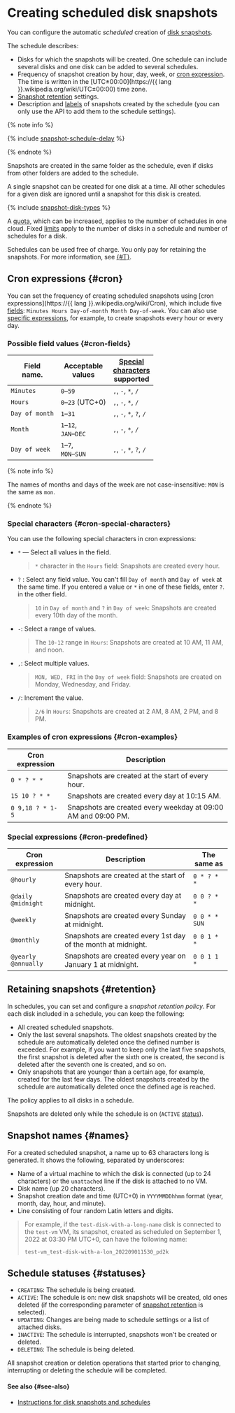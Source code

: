 # Creating scheduled disk snapshots

You can configure the automatic _scheduled_ creation of [disk snapshots](snapshot.md).

The schedule describes:

* Disks for which the snapshots will be created. One schedule can include several disks and one disk can be added to several schedules.
* Frequency of snapshot creation by hour, day, week, or [cron expression](#cron). The time is written in the [UTC±00:00](https://{{ lang }}.wikipedia.org/wiki/UTC±00:00) time zone.
* [Snapshot retention](#retention) settings.
* Description and [labels](../../resource-manager/concepts/labels.md) of snapshots created by the schedule (you can only use the API to add them to the schedule settings).

{% note info %}

{% include [snapshot-schedule-delay](../../_includes/compute/snapshot-schedule-delay.md) %}

{% endnote %}

Snapshots are created in the same folder as the schedule, even if disks from other folders are added to the schedule.

A single snapshot can be created for one disk at a time. All other schedules for a given disk are ignored until a snapshot for this disk is created.

{% include [snapshot-disk-types](../../_includes/compute/snapshot-disk-types.md) %}

A [quota](limits.md#compute-quotas), which can be increased, applies to the number of schedules in one cloud. Fixed [limits](limits.md#compute-limits-snapshot-schedule) apply to the number of disks in a schedule and number of schedules for a disk.

Schedules can be used free of charge. You only pay for retaining the snapshots. For more information, see [{#T}](../pricing.md).


## Cron expressions {#cron}

You can set the frequency of creating scheduled snapshots using [cron expressions](https://{{ lang }}.wikipedia.org/wiki/Cron), which include five [fields](#cron-fields): `Minutes Hours Day-of-month Month Day-of-week`. You can also use [specific expressions](#cron-predefined), for example, to create snapshots every hour or every day.


### Possible field values {#cron-fields}

| Field <br>name. | Acceptable <br>values | [Special <br>characters](#cron-special-characters) <br>supported |
|----|----|----|
| `Minutes` | `0`–`59` | `,`, `-`, `*`, `/` |
| `Hours` | `0`–`23` (UTC+0) | `,`, `-`, `*`, `/` |
| `Day of month` | `1`–`31` | `,`, `-`, `*`, `?`, `/` |
| `Month` | `1`–`12`, <br>`JAN`–`DEC` | `,`, `-`, `*`, `/` |
| `Day of week` | `1`–`7`, <br>`MON`–`SUN` | `,`, `-`, `*`, `?`, `/` |

{% note info %}

The names of months and days of the week are not case-insensitive: `MON` is the same as `mon`.

{% endnote %}


### Special characters {#cron-special-characters}

You can use the following special characters in cron expressions:

* `*` — Select all values in the field.

   > `*` character in the `Hours` field: Snapshots are created every hour.

* `?` : Select any field value. You can't fill `Day of month` and `Day of week` at the same time. If you entered a value or `*` in one of these fields, enter `?`. in the other field.

   > `10` in `Day of month` and `?` in `Day of week`: Snapshots are created every 10th day of the month.

* `-`: Select a range of values.

   > The `10-12` range in `Hours`: Snapshots are created at 10 AM, 11 AM, and noon.

* `,`: Select multiple values.

   > `MON, WED, FRI` in the `Day of week` field: Snapshots are created on Monday, Wednesday, and Friday.

* `/`: Increment the value.

   > `2/6` in `Hours`: Snapshots are created at 2 AM, 8 AM, 2 PM, and 8 PM.


### Examples of cron expressions {#cron-examples}

| Cron expression | Description |
|----|----|
| `0 * ? * *` | Snapshots are created at the start of every hour. |
| `15 10 ? * *` | Snapshots are created every day at 10:15 AM. |
| `0 9,18 ? * 1-5` | Snapshots are created every weekday at 09:00 AM and 09:00 PM. |


### Special expressions {#cron-predefined}

| Cron expression | Description | The same as |
| --- | --- | --- |
| `@hourly` | Snapshots are created at the start of every hour. | `0 * ? * *` |
| `@daily`<br>`@midnight` | Snapshots are created every day at midnight. | `0 0 ? * *` |
| `@weekly` | Snapshots are created every Sunday at midnight. | `0 0 * * SUN` |
| `@monthly` | Snapshots are created every 1st day of the month at midnight. | `0 0 1 * *` |
| `@yearly`<br>`@annually` | Snapshots are created every year on January 1 at midnight. | `0 0 1 1 *` |


## Retaining snapshots {#retention}

In schedules, you can set and configure a _snapshot retention policy_. For each disk included in a schedule, you can keep the following:

* All created scheduled snapshots.
* Only the last several snapshots. The oldest snapshots created by the schedule are automatically deleted once the defined number is exceeded. For example, if you want to keep only the last five snapshots, the first snapshot is deleted after the sixth one is created, the second is deleted after the seventh one is created, and so on.
* Only snapshots that are younger than a certain age, for example, created for the last few days. The oldest snapshots created by the schedule are automatically deleted once the defined age is reached.

The policy applies to all disks in a schedule.

Snapshots are deleted only while the schedule is on (`ACTIVE` [status](#statuses)).


## Snapshot names {#names}

For a created scheduled snapshot, a name up to 63 characters long is generated. It shows the following, separated by underscores:

* Name of a virtual machine to which the disk is connected (up to 24 characters) or the `unattached` line if the disk is attached to no VM.
* Disk name (up 20 characters).
* Snapshot creation date and time (UTC+0) in `YYYYMMDDhhmm` format (year, month, day, hour, and minute).
* Line consisting of four random Latin letters and digits.

> For example, if the `test-disk-with-a-long-name` disk is connected to the `test-vm` VM, its snapshot, created as scheduled on September 1, 2022 at 03:30 PM UTC+0, can have the following name:
>
> ```
> test-vm_test-disk-with-a-lon_202209011530_pd2k
> ```

## Schedule statuses {#statuses}

* `CREATING`: The schedule is being created.
* `ACTIVE`: The schedule is on: new disk snapshots will be created, old ones deleted (if the corresponding parameter of [snapshot retention](#retention) is selected).
* `UPDATING`: Changes are being made to schedule settings or a list of attached disks.
* `INACTIVE`: The schedule is interrupted, snapshots won't be created or deleted.
* `DELETING`: The schedule is being deleted.

All snapshot creation or deletion operations that started prior to changing, interrupting or deleting the schedule will be completed.

#### See also {#see-also}

* [Instructions for disk snapshots and schedules](../operations/#snapshots)